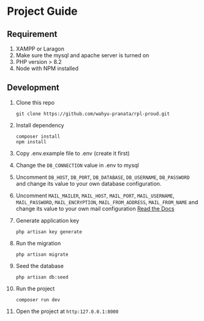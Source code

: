# Project Guide
## Requirement
1. XAMPP or Laragon
2. Make sure the mysql and apache server is turned on
3. PHP version > 8.2
4. Node with NPM installed

## Development
1. Clone this repo

   `git clone https://github.com/wahyu-pranata/rpl-proud.git`

2. Install dependency

   `composer install`<br>
   `npm install`

3. Copy .env.example file to .env (create it first)
4. Change the `DB_CONNECTION` value in .env to mysql
5. Uncomment `DB_HOST`, `DB_PORT`, `DB_DATABASE`, `DB_USERNAME`, `DB_PASSWORD` and change its value to your own database configuration.
6. Uncomment `MAIL_MAILER`, `MAIL_HOST`, `MAIL_PORT`, `MAIL_USERNAME`, `MAIL_PASSWORD`, `MAIL_ENCRYPTION`, `MAIL_FROM_ADDRESS`, `MAIL_FROM_NAME` and change its value to your own mail configuration [Read the Docs](https://laravel.com/docs/11.x/mail)
7. Generate application key

    `php artisan key generate`
   
8. Run the migration

    `php artisan migrate`

9. Seed the database

    `php artisan db:seed`

11. Run the project
    
    `composer run dev`
   
12. Open the project at `http:127.0.0.1:8000`
